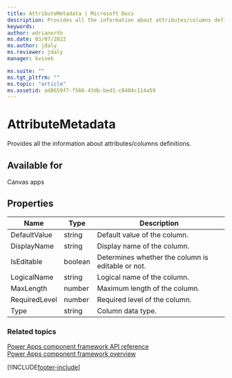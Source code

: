 ```yaml
---
title: AttributeMetadata | Microsoft Docs
description: Provides all the information about attributes/columns definitions.
keywords:
author: adrianorth
ms.date: 03/07/2022
ms.author: jdaly
ms.reviewer: jdaly
manager: kvivek

ms.suite: ""
ms.tgt_pltfrm: ""
ms.topic: "article"
ms.assetid: ad8659f7-f566-43db-bed1-c8484c114a59
---
```


# AttributeMetadata

Provides all the information about attributes/columns definitions.

## Available for

Canvas apps

## Properties

| Name          | Type    | Description                                         |
| ------------- | ------- | --------------------------------------------------- |
| DefaultValue  | string  | Default value of the column.                       |
| DisplayName   | string  | Display name of the column.                      |
| IsEditable    | boolean | Determines whether the column is editable or not. |
| LogicalName   | string  | Logical name of the column.                      |
| MaxLength     | number  | Maximum length of the column.                    |
| RequiredLevel | number  | Required level of the column.                    |
| Type          | string  | Column data type.                                |

### Related topics

[Power Apps component framework API reference](../reference/index.md)<br/>
[Power Apps component framework overview](../overview.md)

[!INCLUDE[footer-include](../../../includes/footer-banner.md)]
